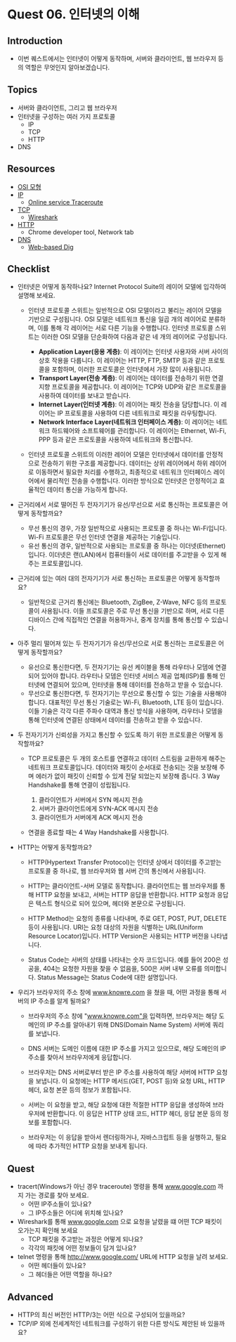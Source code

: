 # Quest 06. 인터넷의 이해

## Introduction
* 이번 퀘스트에서는 인터넷이 어떻게 동작하며, 서버와 클라이언트, 웹 브라우저 등의 역할은 무엇인지 알아보겠습니다.

## Topics
* 서버와 클라이언트, 그리고 웹 브라우저
* 인터넷을 구성하는 여러 가지 프로토콜
  * IP
  * TCP
  * HTTP
* DNS

## Resources
* [OSI 모형](https://ko.wikipedia.org/wiki/OSI_%EB%AA%A8%ED%98%95)
* [IP](https://ko.wikipedia.org/wiki/%EC%9D%B8%ED%84%B0%EB%84%B7_%ED%94%84%EB%A1%9C%ED%86%A0%EC%BD%9C)
  * [Online service Traceroute](http://ping.eu/traceroute/)
* [TCP](https://ko.wikipedia.org/wiki/%EC%A0%84%EC%86%A1_%EC%A0%9C%EC%96%B4_%ED%94%84%EB%A1%9C%ED%86%A0%EC%BD%9C)
  * [Wireshark](https://www.wireshark.org/download.html)
* [HTTP](https://ko.wikipedia.org/wiki/HTTP)
  * Chrome developer tool, Network tab
* [DNS](https://ko.wikipedia.org/wiki/%EB%8F%84%EB%A9%94%EC%9D%B8_%EB%84%A4%EC%9E%84_%EC%8B%9C%EC%8A%A4%ED%85%9C)
  * [Web-based Dig](http://networking.ringofsaturn.com/Tools/dig.php)

## Checklist
* 인터넷은 어떻게 동작하나요? Internet Protocol Suite의 레이어 모델에 입각하여 설명해 보세요.
  - 인터넷 프로토콜 스위트는 일반적으로 OSI 모델이라고 불리는 레이어 모델을 기반으로 구성됩니다. OSI 모델은 네트워크 통신을 일곱 개의 레이어로 분류하며, 이를 통해 각 레이어는 서로 다른 기능을 수행합니다. 인터넷 프로토콜 스위트는 이러한 OSI 모델을 단순화하여 다음과 같은 네 개의 레이어로 구성됩니다.

    - **Application Layer(응용 계층)**: 이 레이어는 인터넷 사용자와 서버 사이의 상호 작용을 다룹니다. 이 레이어는 HTTP, FTP, SMTP 등과 같은 프로토콜을 포함하며, 이러한 프로토콜은 인터넷에서 가장 많이 사용됩니다.
    - **Transport Layer(전송 계층)**: 이 레이어는 데이터를 전송하기 위한 연결 지향 프로토콜을 제공합니다. 이 레이어는 TCP와 UDP와 같은 프로토콜을 사용하여 데이터를 보내고 받습니다.
    - **Internet Layer(인터넷 계층)**: 이 레이어는 패킷 전송을 담당합니다. 이 레이어는 IP 프로토콜을 사용하여 다른 네트워크로 패킷을 라우팅합니다.
    - **Network Interface Layer(네트워크 인터페이스 계층)**: 이 레이어는 네트워크 하드웨어와 소프트웨어를 관리합니다. 이 레이어는 Ethernet, Wi-Fi, PPP 등과 같은 프로토콜을 사용하여 네트워크와 통신합니다.

  - 인터넷 프로토콜 스위트의 이러한 레이어 모델은 인터넷에서 데이터를 안정적으로 전송하기 위한 구조를 제공합니다. 데이터는 상위 레이어에서 하위 레이어로 이동하면서 필요한 처리를 수행하고, 최종적으로 네트워크 인터페이스 레이어에서 물리적인 전송을 수행합니다. 이러한 방식으로 인터넷은 안정적이고 효율적인 데이터 통신을 가능하게 합니다.

* 근거리에서 서로 떨어진 두 전자기기가 유선/무선으로 서로 통신하는 프로토콜은 어떻게 동작할까요?
  - 무선 통신의 경우, 가장 일반적으로 사용되는 프로토콜 중 하나는 Wi-Fi입니다. Wi-Fi 프로토콜은 무선 인터넷 연결을 제공하는 기술입니다.
  - 유선 통신의 경우, 일반적으로 사용되는 프로토콜 중 하나는 이더넷(Ethernet)입니다. 이더넷은 랜(LAN)에서 컴퓨터들이 서로 데이터를 주고받을 수 있게 해주는 프로토콜입니다.

* 근거리에 있는 여러 대의 전자기기가 서로 통신하는 프로토콜은 어떻게 동작할까요?
  - 일반적으로 근거리 통신에는 Bluetooth, ZigBee, Z-Wave, NFC 등의 프로토콜이 사용됩니다. 이들 프로토콜은 주로 무선 통신을 기반으로 하며, 서로 다른 디바이스 간에 직접적인 연결을 허용하거나, 중계 장치를 통해 통신할 수 있습니다.

* 아주 멀리 떨어져 있는 두 전자기기가 유선/무선으로 서로 통신하는 프로토콜은 어떻게 동작할까요?
  - 유선으로 통신한다면, 두 전자기기는 유선 케이블을 통해 라우터나 모뎀에 연결되어 있어야 합니다. 라우터나 모뎀은 인터넷 서비스 제공 업체(ISP)를 통해 인터넷에 연결되어 있으며, 인터넷을 통해 데이터를 전송하고 받을 수 있습니다.
  - 무선으로 통신한다면, 두 전자기기는 무선으로 통신할 수 있는 기술을 사용해야 합니다. 대표적인 무선 통신 기술로는 Wi-Fi, Bluetooth, LTE 등이 있습니다. 이들 기술은 각각 다른 주파수 대역과 통신 방식을 사용하며, 라우터나 모뎀을 통해 인터넷에 연결된 상태에서 데이터를 전송하고 받을 수 있습니다.

* 두 전자기기가 신뢰성을 가지고 통신할 수 있도록 하기 위한 프로토콜은 어떻게 동작할까요?
  - TCP 프로토콜은 두 개의 호스트를 연결하고 데이터 스트림을 교환하게 해주는 네트워크 프로토콜입니다. 데이터와 패킷이 순서대로 전송되는 것을 보장해 주며 에러가 없이 패킷이 신뢰할 수 있게 전달 되었는지 보장해 줍니다. 3 Way Handshake를 통해 연결이 성립됩니다.

    1. 클라이언트가 서버에서 SYN 메시지 전송
    2. 서버가 클라이언트에게 SYN-ACK 메시지 전송
    3. 클라이언트가 서버에게 ACK 메시지 전송

  - 연결을 종료할 때는 4 Way Handshake를 사용합니다.

* HTTP는 어떻게 동작할까요?
  - HTTP(Hypertext Transfer Protocol)는 인터넷 상에서 데이터를 주고받는 프로토콜 중 하나로, 웹 브라우저와 웹 서버 간의 통신에서
  사용됩니다.

  - HTTP는 클라이언트-서버 모델로 동작합니다. 클라이언트는 웹 브라우저를 통해 HTTP 요청을 보내고, 서버는 HTTP 응답을 반환합니다. HTTP 요청과 응답은 텍스트 형식으로 되어 있으며, 헤더와 본문으로 구성됩니다.

  - HTTP Method는 요청의 종류를 나타내며, 주로 GET, POST, PUT, DELETE 등이 사용됩니다. URI는 요청 대상의 자원을 식별하는 URL(Uniform Resource Locator)입니다. HTTP Version은 사용되는 HTTP 버전을 나타냅니다.
  
  - Status Code는 서버의 상태를 나타내는 숫자 코드입니다. 예를 들어 200은 성공을, 404는 요청한 자원을 찾을 수 없음을, 500은 서버 내부 오류를 의미합니다. Status Message는 Status Code에 대한 설명입니다.
* 우리가 브라우저의 주소 창에 www.knowre.com 을 쳤을 때, 어떤 과정을 통해 서버의 IP 주소를 알게 될까요?
  - 브라우저의 주소 창에 "www.knowre.com"을 입력하면, 브라우저는 해당 도메인의 IP 주소를 알아내기 위해 DNS(Domain Name System) 서버에 쿼리를 보냅니다.

  - DNS 서버는 도메인 이름에 대한 IP 주소를 가지고 있으므로, 해당 도메인의 IP 주소를 찾아서 브라우저에게 응답합니다.

  - 브라우저는 DNS 서버로부터 받은 IP 주소를 사용하여 해당 서버에 HTTP 요청을 보냅니다. 이 요청에는 HTTP 메서드(GET, POST 등)와 요청 URL, HTTP 헤더, 요청 본문 등의 정보가 포함됩니다.

  - 서버는 이 요청을 받고, 해당 요청에 대한 적절한 HTTP 응답을 생성하여 브라우저에 반환합니다. 이 응답은 HTTP 상태 코드, HTTP 헤더, 응답 본문 등의 정보를 포함합니다.

  - 브라우저는 이 응답을 받아서 렌더링하거나, 자바스크립트 등을 실행하고, 필요에 따라 추가적인 HTTP 요청을 보내게 됩니다.

## Quest
* tracert(Windows가 아닌 경우 traceroute) 명령을 통해 www.google.com 까지 가는 경로를 찾아 보세요.
  * 어떤 IP주소들이 있나요?
  * 그 IP주소들은 어디에 위치해 있나요?
* Wireshark를 통해 www.google.com 으로 요청을 날렸을 떄 어떤 TCP 패킷이 오가는지 확인해 보세요
  * TCP 패킷을 주고받는 과정은 어떻게 되나요?
  * 각각의 패킷에 어떤 정보들이 담겨 있나요?
* telnet 명령을 통해 http://www.google.com/ URL에 HTTP 요청을 날려 보세요.
  * 어떤 헤더들이 있나요?
  * 그 헤더들은 어떤 역할을 하나요?

## Advanced
* HTTP의 최신 버전인 HTTP/3는 어떤 식으로 구성되어 있을까요?
* TCP/IP 외에 전세계적인 네트워크를 구성하기 위한 다른 방식도 제안된 바 있을까요?

